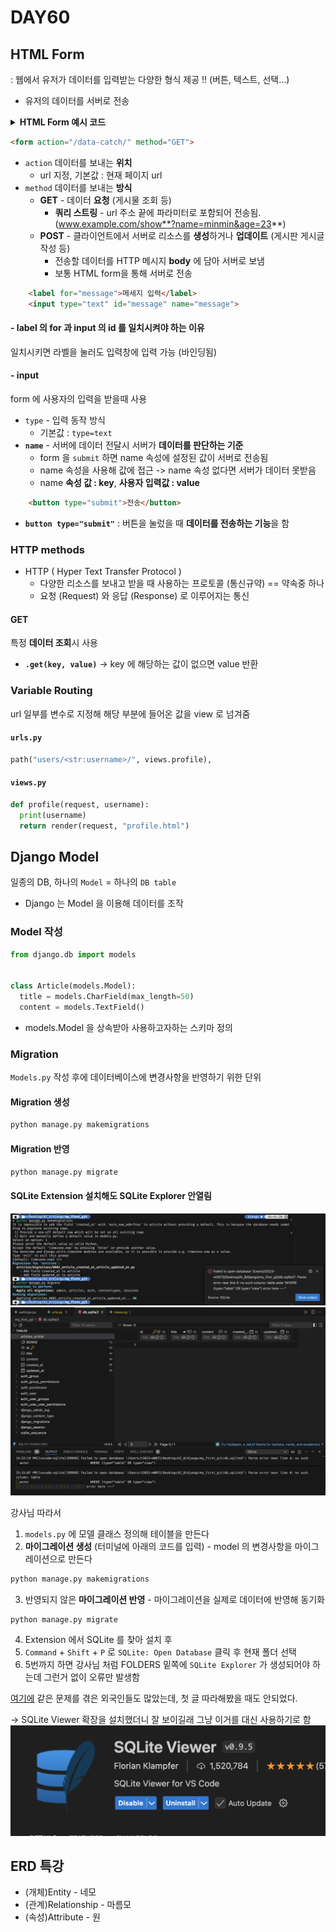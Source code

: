 # DAY60

## HTML Form
: 웹에서 유저가 데이터를 입력받는 다양한 형식 제공 !! (버튼, 텍스트, 선택...)
* 유저의 데이터를 서버로 전송

<details>
<summary><b>HTML Form 예시 코드</b></summary>
<div markdown="1">

```html
<form action="/data-catch/" method="GET">

	<label for="message">메세지 입력</label>
	<input type="text" id="message" name="message">
	<button type="submit">전송</button>

</form>
```

</div>
</details>


```html
<form action="/data-catch/" method="GET">
```
* `action` 데이터를 보내는 **위치**
  * url 지정, 기본값 : 현재 페이지 url
* `method` 데이터를 보내는 **방식**
  * **GET** - 데이터 **요청** (게시물 조회 등)
    * **쿼리 스트링** - url 주소 끝에 파라미터로 포함되어 전송됨. (www.example.com/show**?name=minmin&age=23**)
  * **POST** - 클라이언트에서 서버로 리소스를 **생성**하거나 **업데이트** (게시판 게시글 작성 등)
    * 전송할 데이터를 HTTP 메시지 **body** 에 담아 서버로 보냄
    * 보통 HTML form을 통해 서버로 전송

```html
	<label for="message">메세지 입력</label>
	<input type="text" id="message" name="message">
```
#### - label 의 for 과 input 의 id 를 일치시켜야 하는 이유
일치시키면 라벨을 눌러도 입력창에 입력 가능 (바인딩됨)
#### - input
form 에 사용자의 입력을 받을때 사용
* `type` - 입력 동작 방식
  * 기본값 : `type=text`
* **`name`** - 서버에 데이터 전달시 서버가 **데이터를 판단하는 기준**
  * form 을 `submit` 하면 name 속성에 설정된 값이 서버로 전송됨
  * name 속성을 사용해 값에 접근 -> name 속성 없다면 서버가 데이터 못받음
  * name **속성 값 : key**, **사용자 입력값 : value**

```html
	<button type="submit">전송</button>
```
* **`button type="submit"`** : 버튼을 눌렀을 때 **데이터를 전송하는 기능**을 함



### HTTP methods
* HTTP ( Hyper Text Transfer Protocol )
  * 다양한 리소스를 보내고 받을 때 사용하는 프로토콜 (통신규약) == 약속중 하나
  * 요청 (Request) 와 응답 (Response) 로 이루어지는 통신

#### GET
특정 **데이터 조회**시 사용

* **`.get(key, value)`** -> key 에 해당하는 값이 없으면 value 반환


### Variable Routing
url 일부를 변수로 지정해 해당 부분에 들어온 값을 view 로 넘겨줌
#### `urls.py`
```py
path("users/<str:username>/", views.profile),
```

#### `views.py`
```py
def profile(request, username):
  print(username)
  return render(request, "profile.html")
```


## Django Model
일종의 DB, 하나의 `Model` = 하나의 `DB table`
* Django 는 Model 을 이용해 데이터를 조작

### Model 작성
```py
from django.db import models


class Article(models.Model):
  title = models.CharField(max_length=50)
  content = models.TextField()
```
* models.Model 을 상속받아 사용하고자하는 스키마 정의



### Migration 
`Models.py` 작성 후에 데이터베이스에 변경사항을 반영하기 위한 단위
#### Migration 생성
```bash
python manage.py makemigrations
```
#### Migration 반영
```bash
python manage.py migrate
```

#### SQLite Extension 설치해도 SQLite Explorer 안열림
![](/img/241214_SQLite_error.png)
![](/img/241214_SQLite_error1.png)

강사님 따라서
1. `models.py` 에 모델 클래스 정의해 테이블을 만든다
2. **마이그레이션 생성** (터미널에 아래의 코드를 입력) - model 의 변경사항을 마이그레이션으로 만든다
```bash
python manage.py makemigrations
```
3. 반영되지 않은 **마이그레이션 반영** - 마이그레이션을 실제로 데이터에 반영해 동기화
```
python manage.py migrate
```
4. Extension 에서 SQLite 를 찾아 설치 후
5. `Command` + `Shift` + `P` 로 `SQLite: Open Database` 클릭 후 현재 폴더 선택
6. 5번까지 하면 강사님 처럼 FOLDERS 밑쪽에 `SQLite Explorer` 가 생성되어야 하는데 그런거 없이 오류만 발생함

[여기에](https://github.com/AlexCovizzi/vscode-sqlite/issues/235) 같은 문제를 겪은 외국인들도 많았는데, 첫 글 따라해봤을 때도 안되었다.

-> SQLite Viewer 확장을 설치했더니 잘 보이길래 그냥 이거를 대신 사용하기로 함
![](/img/241214_SQLite_viewer.png)



## ERD 특강

* (개체)Entity - 네모
* (관계)Relationship - 마름모
* (속성)Attribute - 원